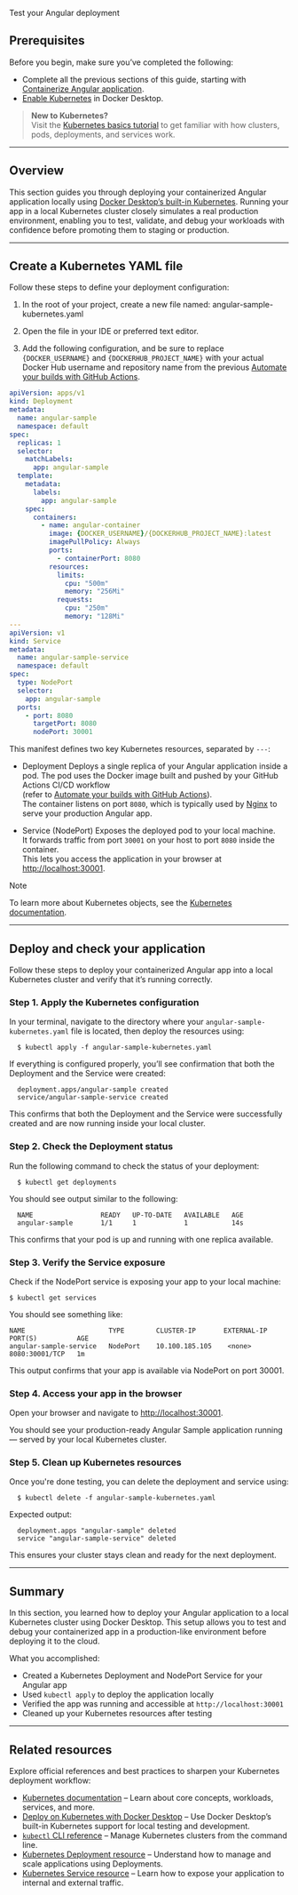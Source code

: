 Test your Angular deployment


## Prerequisites

Before you begin, make sure you’ve completed the following:
- Complete all the previous sections of this guide, starting with [Containerize Angular application](containerize.md).
- [Enable Kubernetes](/manuals/desktop/features/kubernetes.md#install-and-turn-on-kubernetes) in Docker Desktop.

> **New to Kubernetes?**  
> Visit the [Kubernetes basics tutorial](https://kubernetes.io/docs/tutorials/kubernetes-basics/) to get familiar with how clusters, pods, deployments, and services work.

---

## Overview

This section guides you through deploying your containerized Angular application locally using [Docker Desktop’s built-in Kubernetes](/desktop/kubernetes/). Running your app in a local Kubernetes cluster closely simulates a real production environment, enabling you to test, validate, and debug your workloads with confidence before promoting them to staging or production.

---

## Create a Kubernetes YAML file

Follow these steps to define your deployment configuration:

1. In the root of your project, create a new file named: angular-sample-kubernetes.yaml

2. Open the file in your IDE or preferred text editor.

3. Add the following configuration, and be sure to replace `{DOCKER_USERNAME}` and `{DOCKERHUB_PROJECT_NAME}` with your actual Docker Hub username and repository name from the previous [Automate your builds with GitHub Actions](configure-github-actions.md).


```yaml
apiVersion: apps/v1
kind: Deployment
metadata:
  name: angular-sample
  namespace: default
spec:
  replicas: 1
  selector:
    matchLabels:
      app: angular-sample
  template:
    metadata:
      labels:
        app: angular-sample
    spec:
      containers:
        - name: angular-container
          image: {DOCKER_USERNAME}/{DOCKERHUB_PROJECT_NAME}:latest
          imagePullPolicy: Always
          ports:
            - containerPort: 8080
          resources:
            limits:
              cpu: "500m"
              memory: "256Mi"
            requests:
              cpu: "250m"
              memory: "128Mi"
---
apiVersion: v1
kind: Service
metadata:
  name: angular-sample-service
  namespace: default
spec:
  type: NodePort
  selector:
    app: angular-sample
  ports:
    - port: 8080
      targetPort: 8080
      nodePort: 30001
```

This manifest defines two key Kubernetes resources, separated by `---`:

- Deployment
  Deploys a single replica of your Angular application inside a pod. The pod uses the Docker image built and pushed by your GitHub Actions CI/CD workflow  
  (refer to [Automate your builds with GitHub Actions](configure-github-actions.md)).  
  The container listens on port `8080`, which is typically used by [Nginx](https://nginx.org/en/docs/) to serve your production Angular app.

- Service (NodePort) 
  Exposes the deployed pod to your local machine.  
  It forwards traffic from port `30001` on your host to port `8080` inside the container.  
  This lets you access the application in your browser at [http://localhost:30001](http://localhost:30001).

> [!NOTE]
> To learn more about Kubernetes objects, see the [Kubernetes documentation](https://kubernetes.io/docs/home/).

---

## Deploy and check your application

Follow these steps to deploy your containerized Angular app into a local Kubernetes cluster and verify that it’s running correctly.

### Step 1. Apply the Kubernetes configuration

In your terminal, navigate to the directory where your `angular-sample-kubernetes.yaml` file is located, then deploy the resources using:

```console
  $ kubectl apply -f angular-sample-kubernetes.yaml
```

If everything is configured properly, you’ll see confirmation that both the Deployment and the Service were created:

```shell
  deployment.apps/angular-sample created
  service/angular-sample-service created
```
   
This confirms that both the Deployment and the Service were successfully created and are now running inside your local cluster.

### Step 2. Check the Deployment status

Run the following command to check the status of your deployment:
   
```console
  $ kubectl get deployments
```

You should see output similar to the following:

```shell
  NAME                 READY   UP-TO-DATE   AVAILABLE   AGE
  angular-sample       1/1     1            1           14s
```

This confirms that your pod is up and running with one replica available.

### Step 3. Verify the Service exposure

Check if the NodePort service is exposing your app to your local machine:

```console
$ kubectl get services
```

You should see something like:

```shell
NAME                     TYPE        CLUSTER-IP       EXTERNAL-IP   PORT(S)          AGE
angular-sample-service   NodePort    10.100.185.105    <none>        8080:30001/TCP   1m
```

This output confirms that your app is available via NodePort on port 30001.

### Step 4. Access your app in the browser

Open your browser and navigate to [http://localhost:30001](http://localhost:30001).

You should see your production-ready Angular Sample application running — served by your local Kubernetes cluster.

### Step 5. Clean up Kubernetes resources

Once you're done testing, you can delete the deployment and service using:

```console
  $ kubectl delete -f angular-sample-kubernetes.yaml
```

Expected output:

```shell
  deployment.apps "angular-sample" deleted
  service "angular-sample-service" deleted
```

This ensures your cluster stays clean and ready for the next deployment.
   
---

## Summary

In this section, you learned how to deploy your Angular application to a local Kubernetes cluster using Docker Desktop. This setup allows you to test and debug your containerized app in a production-like environment before deploying it to the cloud.

What you accomplished:

- Created a Kubernetes Deployment and NodePort Service for your Angular app  
- Used `kubectl apply` to deploy the application locally  
- Verified the app was running and accessible at `http://localhost:30001`  
- Cleaned up your Kubernetes resources after testing

---

## Related resources

Explore official references and best practices to sharpen your Kubernetes deployment workflow:

- [Kubernetes documentation](https://kubernetes.io/docs/home/) – Learn about core concepts, workloads, services, and more.  
- [Deploy on Kubernetes with Docker Desktop](/manuals/desktop/features/kubernetes.md) – Use Docker Desktop’s built-in Kubernetes support for local testing and development.
- [`kubectl` CLI reference](https://kubernetes.io/docs/reference/kubectl/) – Manage Kubernetes clusters from the command line.  
- [Kubernetes Deployment resource](https://kubernetes.io/docs/concepts/workloads/controllers/deployment/) – Understand how to manage and scale applications using Deployments.  
- [Kubernetes Service resource](https://kubernetes.io/docs/concepts/services-networking/service/) – Learn how to expose your application to internal and external traffic.
